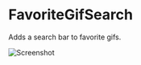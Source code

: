 # FavoriteGifSearch

Adds a search bar to favorite gifs.

![Screenshot](https://github.com/verticalsync/Suncord/assets/45497981/19552adc-d921-4153-976e-e9361dc8fdaf)
